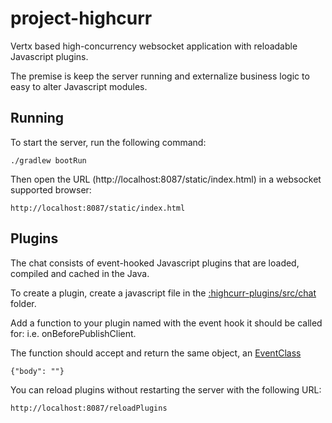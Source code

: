 # project-highcurr

Vertx based high-concurrency websocket application with reloadable Javascript plugins.

The premise is keep the server running and externalize business logic to easy to alter Javascript modules.

## Running

To start the server, run the following command:

    ./gradlew bootRun
    
Then open the URL (http://localhost:8087/static/index.html) in a websocket supported browser:

    http://localhost:8087/static/index.html

## Plugins
    
The chat consists of event-hooked Javascript plugins that are loaded, compiled and cached in the Java.

To create a plugin, create a javascript file in the [:highcurr-plugins/src/chat](highcurr-plugins/src/chat) folder.

Add a function to your plugin named with the event hook it should be called for: i.e. onBeforePublishClient.

The function should accept and return the same object, 
an [EventClass](highcurr-ws/src/main/kotlin/highcurr/highcurrws/vertx/verticle/wsserver/EventClass.kt)

    {"body": ""}

You can reload plugins without restarting the server with the following URL:

    http://localhost:8087/reloadPlugins